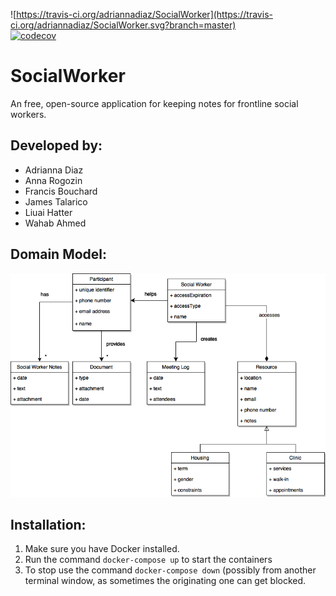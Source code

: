 ![https://travis-ci.org/adriannadiaz/SocialWorker](https://travis-ci.org/adriannadiaz/SocialWorker.svg?branch=master)  
[![codecov](https://codecov.io/gh/adriannadiaz/SocialWorker/branch/master/graph/badge.svg)](https://codecov.io/gh/adriannadiaz/SocialWorker)



SocialWorker
============

An free, open-source application for keeping notes for frontline social workers.

Developed by:
-------------
- Adrianna Diaz
- Anna Rogozin
- Francis Bouchard
- James Talarico
- Liuai Hatter
- Wahab Ahmed

Domain Model:
-------------

![Image of Domain Model](documentation/domain-model.png)


Installation:
-------------

1. Make sure you have Docker installed.
2. Run the command `docker-compose up` to start the containers
3. To stop use the command `docker-compose down` (possibly from another terminal window, as sometimes the originating one can get blocked.
